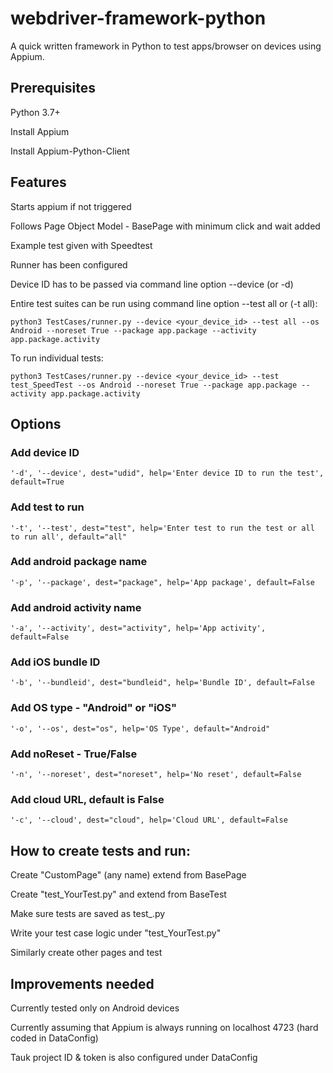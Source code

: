 # webdriver-framework-python

A quick written framework in Python to test apps/browser on devices using Appium.

## Prerequisites

Python 3.7+

Install Appium

Install Appium-Python-Client

## Features

Starts appium if not triggered

Follows Page Object Model - BasePage with minimum click and wait added

Example test given with Speedtest

Runner has been configured

Device ID has to be passed via command line option --device (or -d)

Entire test suites can be run using command line option --test all or (-t all):

```python3 TestCases/runner.py --device <your_device_id> --test all --os Android --noreset True --package app.package --activity app.package.activity```

To run individual tests:

```python3 TestCases/runner.py --device <your_device_id> --test test_SpeedTest --os Android --noreset True --package app.package --activity app.package.activity ```

## Options

### Add device ID
`'-d', '--device', dest="udid", help='Enter device ID to run the test', default=True`

### Add test to run
`'-t', '--test', dest="test", help='Enter test to run the test or all to run all', default="all"`

### Add android package name
`'-p', '--package', dest="package", help='App package', default=False`

### Add android activity name
`'-a', '--activity', dest="activity", help='App activity', default=False`

### Add iOS bundle ID
`'-b', '--bundleid', dest="bundleid", help='Bundle ID', default=False`

### Add OS type - "Android" or "iOS"
`'-o', '--os', dest="os", help='OS Type', default="Android"`

### Add noReset - True/False
`'-n', '--noreset', dest="noreset", help='No reset', default=False`

### Add cloud URL, default is False
`'-c', '--cloud', dest="cloud", help='Cloud URL', default=False`

## How to create tests and run:

Create "CustomPage" (any name) extend from BasePage

Create "test_YourTest.py" and extend from BaseTest

Make sure tests are saved as test_<anything>.py

Write your test case logic under "test_YourTest.py"

Similarly create other pages and test

## Improvements needed


Currently tested only on Android devices

Currently assuming that Appium is always running on localhost 4723 (hard coded in DataConfig)

Tauk project ID & token is also configured under DataConfig